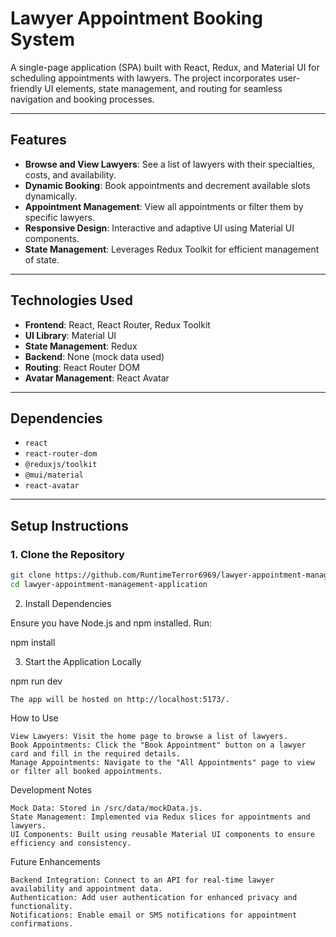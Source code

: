 # Lawyer Appointment Booking System

A single-page application (SPA) built with React, Redux, and Material UI for scheduling appointments with lawyers. The project incorporates user-friendly UI elements, state management, and routing for seamless navigation and booking processes.

---

## Features

- **Browse and View Lawyers**: See a list of lawyers with their specialties, costs, and availability.
- **Dynamic Booking**: Book appointments and decrement available slots dynamically.
- **Appointment Management**: View all appointments or filter them by specific lawyers.
- **Responsive Design**: Interactive and adaptive UI using Material UI components.
- **State Management**: Leverages Redux Toolkit for efficient management of state.

---

## Technologies Used

- **Frontend**: React, React Router, Redux Toolkit
- **UI Library**: Material UI
- **State Management**: Redux
- **Backend**: None (mock data used)
- **Routing**: React Router DOM
- **Avatar Management**: React Avatar

---

## Dependencies

- `react`
- `react-router-dom`
- `@reduxjs/toolkit`
- `@mui/material`
- `react-avatar`

---

## Setup Instructions

### **1. Clone the Repository**

```bash
git clone https://github.com/RuntimeTerror6969/lawyer-appointment-management-application
cd lawyer-appointment-management-application
```

2. Install Dependencies

Ensure you have Node.js and npm installed. Run:

npm install

3. Start the Application Locally

npm run dev

    The app will be hosted on http://localhost:5173/.

How to Use

    View Lawyers: Visit the home page to browse a list of lawyers.
    Book Appointments: Click the "Book Appointment" button on a lawyer card and fill in the required details.
    Manage Appointments: Navigate to the "All Appointments" page to view or filter all booked appointments.

Development Notes

    Mock Data: Stored in /src/data/mockData.js.
    State Management: Implemented via Redux slices for appointments and lawyers.
    UI Components: Built using reusable Material UI components to ensure efficiency and consistency.

Future Enhancements

    Backend Integration: Connect to an API for real-time lawyer availability and appointment data.
    Authentication: Add user authentication for enhanced privacy and functionality.
    Notifications: Enable email or SMS notifications for appointment confirmations.
